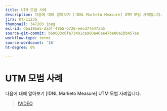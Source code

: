 ```yaml
---
title: UTM 모범 사례
description: 다음에 대해 알아보기 [!DNL Marketo Measure] UTM 모범 사례입니다.
jira: KT-11236
thumbnail: 347203.jpeg
exl-id: dba19be5-2adf-49b5-b726-eecd77e47aa5
source-git-commit: b60003c6fa73401ca980a46ae47be00a1bb457ae
workflow-type: tm+mt
source-wordcount: '16'
ht-degree: 0%

---
```


# UTM 모범 사례

다음에 대해 알아보기 [!DNL Marketo Measure] UTM 모범 사례입니다.

>[!VIDEO](https://video.tv.adobe.com/v/347203/?quality=12&learn=on)

